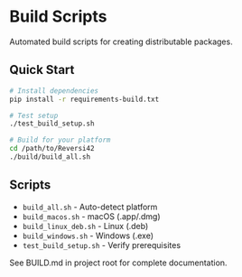 # Build Scripts

Automated build scripts for creating distributable packages.

## Quick Start

```bash
# Install dependencies
pip install -r requirements-build.txt

# Test setup
./test_build_setup.sh

# Build for your platform
cd /path/to/Reversi42
./build/build_all.sh
```

## Scripts

- `build_all.sh` - Auto-detect platform
- `build_macos.sh` - macOS (.app/.dmg)
- `build_linux_deb.sh` - Linux (.deb)  
- `build_windows.sh` - Windows (.exe)
- `test_build_setup.sh` - Verify prerequisites

See BUILD.md in project root for complete documentation.
